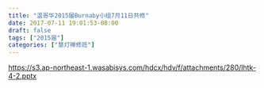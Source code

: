 ```yaml
---
title: "温哥华2015届Burnaby小组7月11日共修"
date: 2017-07-11 19:01:53-08:00
draft: false
tags: ["2015届"]
categories: ["慧灯禅修班"]
---
```

https://s3.ap-northeast-1.wasabisys.com/hdcx/hdv/f/attachments/280/lhtk-4-2.pptx

